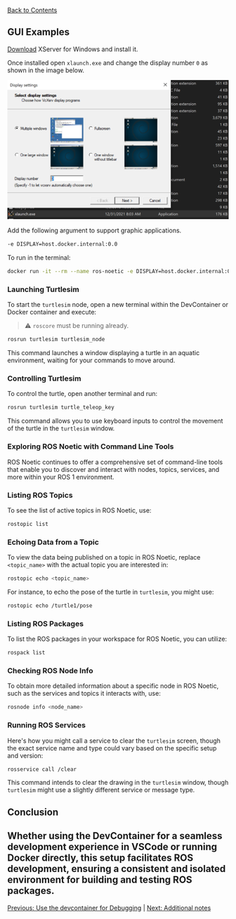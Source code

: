 [Back to Contents](../README.md)

## GUI Examples

[Download](https://sourceforge.net/projects/vcxsrv/) XServer for Windows and install it.

Once installed open `xlaunch.exe` and change the display number `0` as shown in the image below.

![xserver](../docs/images/image.png)


Add the following argument to support graphic applications.

```bash
-e DISPLAY=host.docker.internal:0.0
```

To run in the terminal: 

```bash
docker run -it --rm --name ros-noetic -e DISPLAY=host.docker.internal:0.0 ros-noetic-workspace
```

### Launching Turtlesim

To start the `turtlesim` node, open a new terminal within the DevContainer or Docker container and execute:

> :warning: `roscore` must be running already.

```bash
rosrun turtlesim turtlesim_node
```

This command launches a window displaying a turtle in an aquatic environment, waiting for your commands to move around.

### Controlling Turtlesim

To control the turtle, open another terminal and run:

<!-- TODO: Fix me, the arrow keys don't move the turtle -->
```bash
rosrun turtlesim turtle_teleop_key
```

This command allows you to use keyboard inputs to control the movement of the turtle in the `turtlesim` window.

### Exploring ROS Noetic with Command Line Tools

ROS Noetic continues to offer a comprehensive set of command-line tools that enable you to discover and interact with nodes, topics, services, and more within your ROS 1 environment.

### Listing ROS Topics

To see the list of active topics in ROS Noetic, use:

```bash
rostopic list
```

### Echoing Data from a Topic

To view the data being published on a topic in ROS Noetic, replace `<topic_name>` with the actual topic you are interested in:

```bash
rostopic echo <topic_name>
```

For instance, to echo the pose of the turtle in `turtlesim`, you might use:

```bash
rostopic echo /turtle1/pose
```

### Listing ROS Packages

To list the ROS packages in your workspace for ROS Noetic, you can utilize:

```bash
rospack list
```

### Checking ROS Node Info

To obtain more detailed information about a specific node in ROS Noetic, such as the services and topics it interacts with, use:

```bash
rosnode info <node_name>
```

### Running ROS Services

Here's how you might call a service to clear the `turtlesim` screen, though the exact service name and type could vary based on the specific setup and version:

```bash
rosservice call /clear
```

This command intends to clear the drawing in the `turtlesim` window, though `turtlesim` might use a slightly different service or message type. 

## Conclusion

Whether using the DevContainer for a seamless development experience in VSCode or running Docker directly, this setup facilitates ROS development, ensuring a consistent and isolated environment for building and testing ROS packages.
---

[Previous: Use the devcontainer for Debugging](./06_Devcontainer.md) | [Next: Additional notes](./08_Additional_Notes.md)